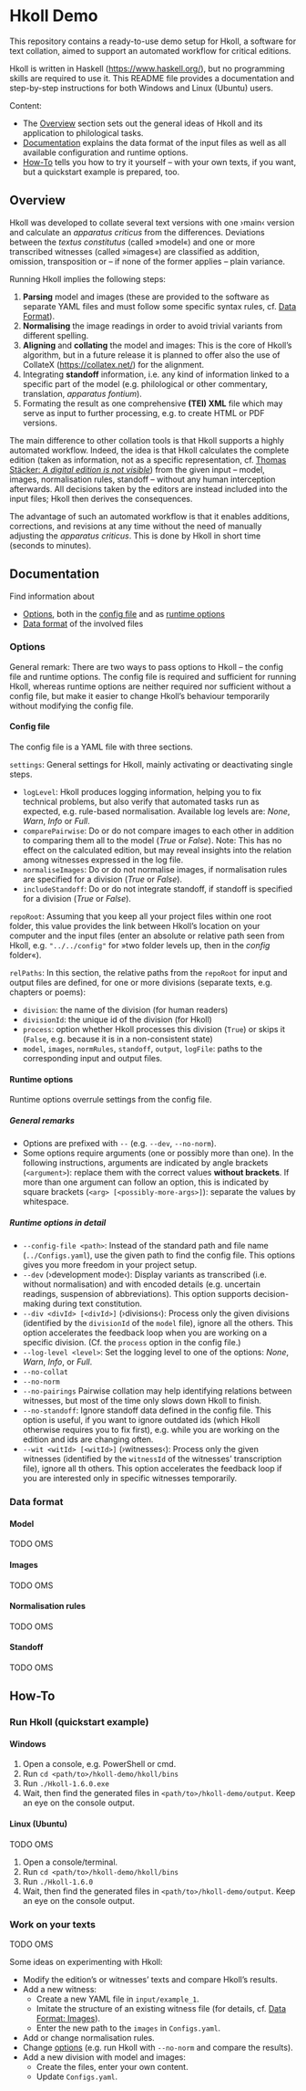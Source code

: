 # Hkoll Demo

This repository contains a ready-to-use demo setup for Hkoll, a software for text collation, aimed to support an automated workflow for critical editions.

Hkoll is written in Haskell (https://www.haskell.org/),
but no programming skills are required to use it.
This README file provides a documentation and step-by-step instructions for both Windows and Linux (Ubuntu) users.

Content:
- The [Overview](#overview) section sets out the general ideas of Hkoll and its application to philological tasks.
- [Documentation](#documentation) explains the data format of the input files as well as all available configuration and runtime options.
- [How-To](#how-to) tells you how to try it yourself – with your own texts, if you want, but a quickstart example is prepared, too.

## Overview

Hkoll was developed to collate several text versions with one ›main‹ version and calculate an *apparatus criticus* from the differences. Deviations between the *textus constitutus* (called »model«) and one or more transcribed witnesses (called »images«) are classified as addition, omission, transposition or – if none of the former applies – plain variance.

Running Hkoll implies the following steps:
1. **Parsing** model and images (these are provided to the software as separate YAML files and must follow some specific syntax rules, cf. [Data Format](#data-format)).
2. **Normalising** the image readings in order to avoid trivial variants from different spelling.
3. **Aligning** and **collating** the model and images: This is the core of Hkoll’s algorithm, but in a future release it is planned to offer also the use of CollateX (https://collatex.net/) for the alignment.
4. Integrating **standoff** information, i.e. any kind of information linked to a specific part of the model (e.g. philological or other commentary, translation, *apparatus fontium*).
5. Formating the result as one comprehensive **(TEI) XML** file which may serve as input to further processing, e.g. to create HTML or PDF versions.

The main difference to other collation tools is that Hkoll supports a highly automated workflow. Indeed, the idea is that Hkoll calculates the complete edition (taken as information, not as a specific representation, cf. [Thomas Stäcker: *A digital edition is not visible*](https://doi.org/10.26083/tuprints-00019469)) from the given input – model, images, normalisation rules, standoff – without any human interception afterwards. All decisions taken by the editors are instead included into the input files; Hkoll then derives the consequences.

The advantage of such an automated workflow is that it enables additions, corrections, and revisions at any time without the need of manually adjusting the *apparatus criticus*. This is done by Hkoll in short time (seconds to minutes).

## Documentation

Find information about
- [Options](#options), both in the [config file](#config-file) and as [runtime options](#runtime-options)
- [Data format](#data-format) of the involved files

### Options

General remark: There are two ways to pass options to Hkoll – the config file and runtime options. The config file is required and sufficient for running Hkoll, whereas runtime options are neither required nor sufficient without a config file, but make it easier to change Hkoll’s behaviour temporarily without modifying the config file.

#### Config file

The config file is a YAML file with three sections.

`settings`: General settings for Hkoll, mainly activating or deactivating single steps.
- `logLevel`: Hkoll produces logging information, helping you to fix technical problems, but also verify that automated tasks run as expected, e.g. rule-based normalisation. Available log levels are: *None*, *Warn*, *Info* or *Full*.
- `comparePairwise`: Do or do not compare images to each other in addition to comparing them all to the model (*True* or *False*). Note: This has no effect on the calculated edition, but may reveal insights into the relation among witnesses expressed in the log file.
- `normaliseImages`: Do or do not normalise images, if normalisation rules are specified for a division (*True* or *False*).
- `includeStandoff`: Do or do not integrate standoff, if standoff is specified for a division (*True* or *False*).

`repoRoot`: Assuming that you keep all your project files within one root folder, this value provides the link between Hkoll’s location on your computer and the input files (enter an absolute or relative path seen from Hkoll, e.g. `"../../config"` for »two folder levels up, then in the *config* folder«).

`relPaths`: In this section, the relative paths from the `repoRoot` for input and output files are defined, for one or more divisions (separate texts, e.g. chapters or poems):
- `division`: the name of the division (for human readers)
- `divisionId`: the unique id of the division (for Hkoll)
- `process`: option whether Hkoll processes this division (`True`) or skips it (`False`, e.g. because it is in a non-consistent state)
- `model`, `images`, `normRules`, `standoff`, `output`, `logFile`: paths to the corresponding input and output files.

#### Runtime options

Runtime options overrule settings from the config file.

##### General remarks
- Options are prefixed with `--` (e.g. `--dev`, `--no-norm`).
- Some options require arguments (one or possibly more than one). In the following instructions, arguments are indicated by angle brackets (`<argument>`): replace them with the correct values **without brackets**. If more than one argument can follow an option, this is indicated by square brackets (`<arg> [<possibly-more-args>]`): separate the values by whitespace.

##### Runtime options in detail

- `--config-file <path>`: Instead of the standard path and file name (`../Configs.yaml`), use the given path to find the config file. This options gives you more freedom in your project setup.
- `--dev` (›development mode‹): Display variants as transcribed (i.e. without normalisation) and with encoded details (e.g. uncertain readings, suspension of abbreviations). This option supports decision-making during text constitution.
- `--div <divId> [<divId>]` (›divisions‹): Process only the given divisions (identified by the `divisionId` of the `model` file), ignore all the others. This option accelerates the feedback loop when you are working on a specific division. (Cf. the `process` option in the config file.)
- `--log-level <level>`: Set the logging level to one of the options: *None*, *Warn*, *Info*, or *Full*.
- `--no-collat`
- `--no-norm`
- `--no-pairings` Pairwise collation may help identifying relations between witnesses, but most of the time only slows down Hkoll to finish.
- `--no-standoff`: Ignore standoff data defined in the config file. This option is useful, if you want to ignore outdated ids (which Hkoll otherwise requires you to fix first), e.g. while you are working on the edition and ids are changing often.
- `--wit <witId> [<witId>]` (›witnesses‹): Process only the given witnesses (identified by the `witnessId` of the witnesses’ transcription file), ignore all th others. This option accelerates the feedback loop if you are interested only in specific witnesses temporarily.

### Data format

#### Model

TODO OMS

#### Images

TODO OMS

#### Normalisation rules

TODO OMS

#### Standoff

TODO OMS

## How-To

### Run Hkoll (quickstart example)

#### Windows

1. Open a console, e.g. PowerShell or cmd.
2. Run `cd <path/to>/hkoll-demo/hkoll/bins`
3. Run `./Hkoll-1.6.0.exe`
4. Wait, then find the generated files in `<path/to>/hkoll-demo/output`. Keep an eye on the console output.

#### Linux (Ubuntu)

TODO OMS

1. Open a console/terminal.
2. Run `cd <path/to>/hkoll-demo/hkoll/bins`
3. Run `./Hkoll-1.6.0`
4. Wait, then find the generated files in `<path/to>/hkoll-demo/output`. Keep an eye on the console output.

### Work on your texts

TODO OMS

Some ideas on experimenting with Hkoll:

- Modify the edition’s or witnesses’ texts and compare Hkoll’s results.
- Add a new witness:
  - Create a new YAML file in `input/example_1`.
  - Imitate the structure of an existing witness file (for details, cf. [Data Format: Images](#images)).
  - Enter the new path to the `images` in `Configs.yaml`.
- Add or change normalisation rules.
- Change [options](#options) (e.g. run Hkoll with `--no-norm` and compare the results).
- Add a new division with model and images:
  - Create the files, enter your own content.
  - Update `Configs.yaml`.